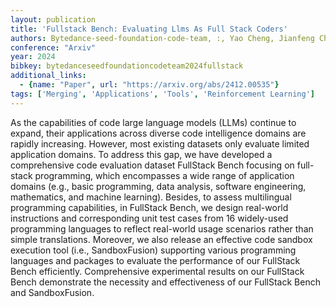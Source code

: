 ```yaml
---
layout: publication
title: 'Fullstack Bench: Evaluating Llms As Full Stack Coders'
authors: Bytedance-seed-foundation-code-team, :, Yao Cheng, Jianfeng Chen, Jie Chen, Li Chen, Liyu Chen, Wentao Chen, Zhengyu Chen, Shijie Geng, Aoyan Li, Bo Li, Bowen Li, Linyi Li, Boyi Liu, Jiaheng Liu, Kaibo Liu, Qi Liu, Shukai Liu, Siyao Liu, Tianyi Liu, Tingkai Liu, Yongfei Liu, Rui Long, Jing Mai, Guanghan Ning, Z. Y. Peng, Kai Shen, Jiahao Su, Jing Su, Tao Sun, Yifan Sun, Yunzhe Tao, Guoyin Wang, Siwei Wang, Xuwu Wang, Yite Wang, Zihan Wang, Jinxiang Xia, Liang Xiang, Xia Xiao, Yongsheng Xiao, Chenguang Xi, Shulin Xin, Jingjing Xu, Shikun Xu, Hongxia Yang, Jack Yang, Yingxiang Yang, Jianbo Yuan, Jun Zhang, Yufeng Zhang, Yuyu Zhang, Shen Zheng, He Zhu, Ming Zhu
conference: "Arxiv"
year: 2024
bibkey: bytedanceseedfoundationcodeteam2024fullstack
additional_links:
  - {name: "Paper", url: "https://arxiv.org/abs/2412.00535"}
tags: ['Merging', 'Applications', 'Tools', 'Reinforcement Learning']
---
```

As the capabilities of code large language models (LLMs) continue to expand, their applications across diverse code intelligence domains are rapidly increasing. However, most existing datasets only evaluate limited application domains. To address this gap, we have developed a comprehensive code evaluation dataset FullStack Bench focusing on full-stack programming, which encompasses a wide range of application domains (e.g., basic programming, data analysis, software engineering, mathematics, and machine learning). Besides, to assess multilingual programming capabilities, in FullStack Bench, we design real-world instructions and corresponding unit test cases from 16 widely-used programming languages to reflect real-world usage scenarios rather than simple translations. Moreover, we also release an effective code sandbox execution tool (i.e., SandboxFusion) supporting various programming languages and packages to evaluate the performance of our FullStack Bench efficiently. Comprehensive experimental results on our FullStack Bench demonstrate the necessity and effectiveness of our FullStack Bench and SandboxFusion.
